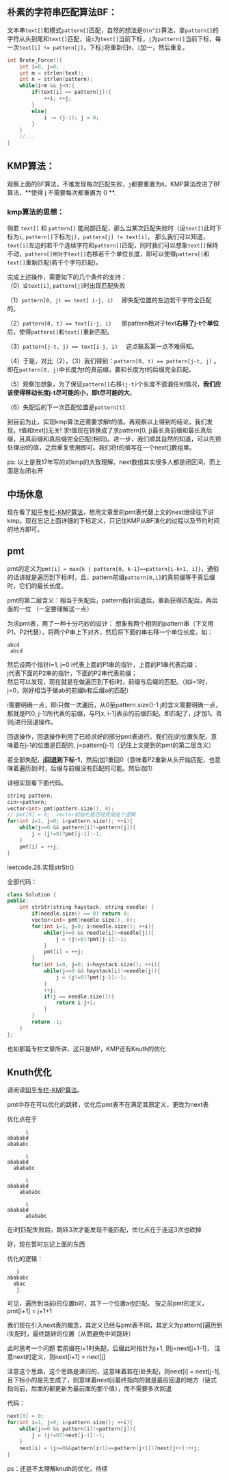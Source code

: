 ## 朴素的字符串匹配算法BF：
文本串`text[]`和模式`pattern[]`匹配，自然的想法是`O(n^2)`算法，拿`pattern[]`的字符从头到尾和`text[]`匹配，设`i`为`text[]`当前下标，`j`为`pattern[]`当前下标，每一次`text[i] != pattern[j]`，下标`j`将重新归`0`，`i`加一，然后重复。

```cpp
int Brute_Force(){
	int i=0, j=0;
	int m = strlen(text);
	int n = strlen(pattern);
	while(i<m && j<n){
		if(text[i] == pattern[j]){
			++i; ++j;
		}
		else{
			i -= (j-1); j = 0;
		}
	}
	//... 
}
```


## KMP算法：
观察上面的BF算法，不难发现每次匹配失败，`j`都要重置为`0`。KMP算法改进了BF算法，**使得 j 不需要每次都重置为 0 **.  

### kmp算法的思想：  
倘若 `text[]` 和 `pattern[]` 能局部匹配，那么当某次匹配失败时（设`text[]`此时下标为`i`, `pattern[]`下标为`j`），`pattern[j] != text[i]`， 那么我们可以知道，`text[i]`左边的若干个连续字符和`pattern[]`匹配，同时我们可以想象`text[]`保持不动，`pattern[]相对于text[]`右移若干个单位长度，即可以使得`pattern[]`和`text[]`重新匹配(若干个字符匹配)。  



完成上述操作，需要如下的几个条件的支持：  
（0）`设text[i]`, `pattern[j]`时出现匹配失败  

（1）`pattern[0, j) == text[ i-j, i)`     即失配位置的左边若干字符全匹配的。

（2）`pattern[0, t) == text[i-j, i)`      即pattern相对于text**右移了j-t个单位**后，使得`pattern[]`和`text[]`重新匹配。

（3）`pattern[j-t, j) == text[i-j, i)`     这点联系第一点不难得知。

（4）于是，对比（2），（3）我们得到：`pattern[0, t) == pattern[j-t, j)` 。即在`pattern[0, j)`中长度为t的真前缀，要和长度为t的后缀完全匹配。

（5）观察加想象，为了保证`pattern[]`右移`(j-t)`个长度不遗漏任何情况，**我们应该使得移动长度j-t尽可能的小，即t尽可能的大**。

（6）失配后的下一次匹配位置是`pattern[t]`

到目前为止，实现kmp算法还需要求解t的值。再观察以上得到的结论，我们发现，t值和text[]无关! 求t值现在转换成了求pattern[0, j)最长真前缀和最长真后缀，且真前缀和真后缀完全匹配(相同)。进一步，我们顺其自然的知道，可以先预处理出t的值，之后重复使用即可。我们将t的值写在一个next[]数组里。


ps: 以上是我17年写的对kmp的大致理解。next数组其实很多人都是闭区间，而上面是左闭右开



## 中场休息
现在看了[知乎专栏-KMP算法](https://zhuanlan.zhihu.com/p/105629613)，想用文章里的pmt表代替上文的next继续往下讲kmp。现在忘记上面详细的下标定义，只记住KMP从BF演化的过程以及节约时间的地方即可。






## pmt
pmt的定义为`pmt[i] = max{k | pattern[0, k-1]==pattern[i-k+1, i]}`，通俗的话讲就是遍历到下标i时，且，pattern前缀`pattern[0,i]`的真前缀等于真后缀时，它们的最长长度。  


pmt的第二层含义：相当于失配后，pattern指针回退后，重新获得匹配后，再后面的一位 （一定要理解这一点）  


为求pmt表，用了一种十分巧妙的设计：
想象有两个相同的pattern串（下文用P1、P2代替），将两个P串上下对齐，然后将下面的串右移一个单位长度。如：
```
abcd
 abcd
```
然后设两个指针i=1, j=0
i代表上面的P1串的指针，上面的P1串代表后缀；  
j代表下面的P2串的指针，下面的P2串代表前缀；  
然后可以发现，现在就是在做遍历到下标i时，前缀与后缀的匹配。（如i=1时，j=0，刚好相当于做ab的前缀b和后缀a的匹配）  

i需要明确一点，即i只做一次遍历，从0至pattern.size()-1
j的含义需要明确一点，那就是P[0, j-1]所代表的前缀，与P[x, i-1]表示的前缀匹配。即匹配了，j才加1。否则j进行回退操作。

回退操作，回退操作利用了已经求好的部分pmt表进行。我们在j的位置失配，意味着在j-1的位置是匹配的, j=pattern[j-1]（记住上文提到的pmt的第二层含义）

若全部失配，**j回退到下标-1**，然后j加1重回0（意味着P2重新从头开始匹配，也意味着遍历到i时，后缀与前缀没有匹配的可能。然后i加1）

详细实现看下面代码。
```cpp
string pattern;
cin>>pattern;
vector<int> pmt(pattern.size(), 0);
// pmt[0] = 0;  vector初始化是已经完成这个逻辑
for(int i=1, j=0; i<pattern.size(); ++i){
    while(j>=0 && pattern[i]!=pattern[j]){
        j = (j!=0)?pmt[j-1]:-1;
    }
    pmt[i] = ++j;
}
```


leetcode.28.实现strStr()

全部代码：
```cpp
class Solution {
public:
    int strStr(string haystack, string needle) {
        if(needle.size() == 0) return 0;
        vector<int> pmt(needle.size(), 0);
        for(int i=1, j=0; i<needle.size(); ++i){
            while(j>=0 && needle[i]!=needle[j]){
                j = (j!=0)?pmt[j-1]:-1;
            }
            pmt[i] = ++j;
        }
        for(int i=0, j=0; i<haystack.size(); ++i){
            while(j>=0 && haystack[i]!=needle[j]){
                j = (j!=0)?pmt[j-1]:-1;
            }
            ++j;
            if(j == needle.size()){
                return i-j+1;
            }
        }
        return -1;
    }
};


```



也如那篇专栏文章所讲，这只是MP，KMP还有Knuth的优化

## Knuth优化
请阅读[知乎专栏-KMP算法](https://zhuanlan.zhihu.com/p/105629613)。

pmt中存在可以优化的跳转，优化后pmt表不在满足其原定义，更改为next表


优化点在于

```
      i
abababd
abababc

      i
abababd
  abababc

      i
abababd
    abababc

      i
abababd
      abababc
```


在i时匹配失败后，跳转3次才能发现不能匹配，优化点在于连这3次也砍掉


好，现在暂时忘记上面的东西

优化的逻辑：
```
   i
abababc
  abac
   j
```
可见，遍历到当前i的位置b时，其下一个位置a也匹配。
按之前pmt的定义，pmt[i+1] = j+1+1

我们现在引入next表的概念，其定义已经与pmt表不同，其定义为pattern[]遍历到i失配时，最终跳转的位置（从而避免中间跳转）

此时思考一个问题
若前缀在i+1时失配，后缀此时指针为j+1, 则j=next[j+1-1]， 注意next的定义，则next[i+1] = next[j]

注意这个思路，这个思路是递归的，这意味着若在i处失配，则next[i] = next[j-1], 且下标小的是先生成了，则意味着next[i]最终指向的就是最后回退的地方（链式指向前，后面的都更新为最前面的那个值），而不需要多次回退


代码：
```cpp
next[0] = 0;
for(int i=1, j=0; i<pattern.size(); ++i){
    while(j>=0 && pattern[i]!=pattern[j]){
        j = (j!=0?)next[j-1]:-1;
    }
    next[i] = (j>=0&&pattern[i+1]==pattern[j+1])?next[j++]:++j;
}

```



ps：还是不太理解knuth的优化，待续
